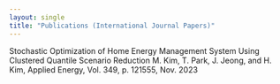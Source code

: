 ```yaml
---
layout: single
title: "Publications (International Journal Papers)"
---
```


Stochastic Optimization of Home Energy Management System Using Clustered Quantile Scenario Reduction
M. Kim, T. Park, J. Jeong, and H. Kim, Applied Energy, Vol. 349, p. 121555, Nov. 2023
